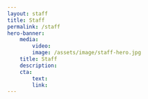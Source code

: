 ```yaml
---
layout: staff
title: Staff
permalink: /staff
hero-banner:
    media:
        video: 
        image: /assets/image/staff-hero.jpg
    title: Staff
    description: 
    cta:
        text: 
        link:  
---
```

